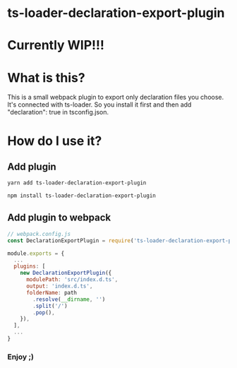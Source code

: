 # ts-loader-declaration-export-plugin

# Currently WIP!!!

# What is this?

This is a small webpack plugin to export only declaration files you choose. It's connected with ts-loader. So you install it first and then add "declaration": true in tsconfig.json.

# How do I use it?

## Add plugin

```sh
yarn add ts-loader-declaration-export-plugin
```

```sh
npm install ts-loader-declaration-export-plugin
```

## Add plugin to webpack

```javascript
// webpack.config.js
const DeclarationExportPlugin = require('ts-loader-declaration-export-plugin');

module.exports = {
  ...
  plugins: [
    new DeclarationExportPlugin({
      modulePath: 'src/index.d.ts',
      output: 'index.d.ts',
      folderName: path
        .resolve(__dirname, '')
        .split('/')
        .pop(),
    }),
  ],
  ...
}
```

### Enjoy ;)
